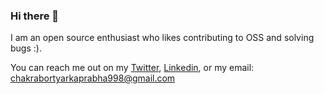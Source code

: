 ### Hi there 👋

I am an open source enthusiast who likes contributing to OSS and solving bugs :). 

You can reach me out on my [Twitter](https://twitter.com/FValkyrie_17), [Linkedin](https://www.linkedin.com/in/arkaprabhachakraborty/), or my email: chakrabortyarkaprabha998@gmail.com 
